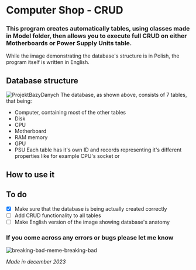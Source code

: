 # Computer Shop - CRUD
### This program creates automatically tables, using classes made in Model folder, then allows you to execute full CRUD on either Motherboards or Power Supply Units table.
While the image demonstrating the database's structure is in Polish, the program itself is written in English.     

## Database structure
![ProjektBazyDanych](https://github.com/Raytreq/computerShop-EntityFramework/assets/136091294/15edcf38-04dc-40e9-af77-652502eeb30c)
The database, as shown above, consists of 7 tables, that being:
* Computer, containing most of the other tables
* Disk
* CPU
* Motherboard
* RAM memory
* GPU
* PSU
Each table has it's own ID and records representing it's different properties like for example CPU's socket or

## How to use it


## To do
- [x] Make sure that the database is being actually created correctly
- [ ] Add CRUD functionality to all tables
- [ ] Make English version of the image showing database's anatomy

### If you come across any errors or bugs please let me know
![breaking-bad-meme-breaking-bad](https://github.com/Raytreq/computerShop-EntityFramework/assets/136091294/42915f39-be2b-496b-93b8-ce9858461ea9)

*Made in december 2023*
